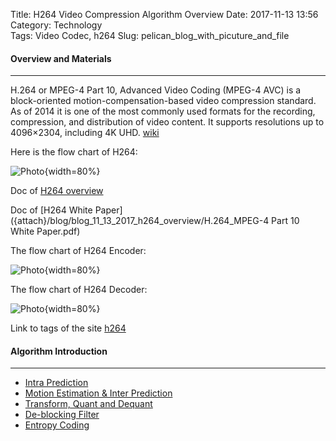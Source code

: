 Title: H264 Video Compression Algorithm Overview
Date: 2017-11-13 13:56 
Category: Technology  
Tags: Video Codec, h264 
Slug: pelican_blog_with_picuture_and_file

#### __Overview and Materials__
***
H.264 or MPEG-4 Part 10, Advanced Video Coding (MPEG-4 AVC) is a block-oriented motion-compensation-based video compression standard. As of 2014 it is one of the most commonly used formats for the recording, compression, and distribution of video content. It supports resolutions up to 4096×2304, including 4K UHD. [wiki](https://en.wikipedia.org/wiki/H.264/MPEG-4_AVC)

Here is the flow chart of H264:

![Photo]({attach}/blog/blog_11_13_2017_h264_overview/h264_flow.png){width=80%}

Doc of [H264 overview]({attach}/blog/blog_11_13_2017_h264_overview/h264overview.pdf)

Doc of [H264 White Paper]({attach}/blog/blog_11_13_2017_h264_overview/H.264_MPEG-4 Part 10 White Paper.pdf)

The flow chart of H264 Encoder:

![Photo]({attach}/blog/blog_11_13_2017_h264_overview/h264_encoder_flow.png){width=80%}

The flow chart of H264 Decoder:

![Photo]({attach}/blog/blog_11_13_2017_h264_overview/h264_decoder_flow.png){width=80%}

Link to tags of the site [h264]({tag}h264)

#### __Algorithm Introduction__
***
* [Intra Prediction]({filename}/blog/blog_11_21_2017_h264_algorithm/blog_11_21_2017_h264_intra.md)
* [Motion Estimation & Inter Prediction]({filename}/blog/blog_11_21_2017_h264_algorithm/blog_11_21_2017_h264_inter.md)
* [Transform, Quant and Dequant]({filename}/blog/blog_11_21_2017_h264_algorithm/blog_11_21_2017_h264_qdq.md)
* [De-blocking Filter]({filename}/blog/blog_11_21_2017_h264_algorithm/blog_11_21_2017_h264_deblocking.md)
* [Entropy Coding]({filename}/blog/blog_11_21_2017_h264_algorithm/blog_11_21_2017_h264_entropy.md)

